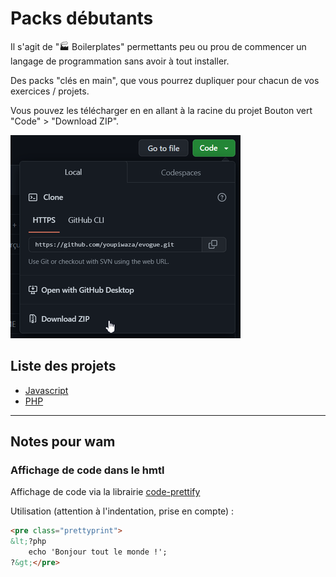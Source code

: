 # Packs débutants

Il s'agit de "🏭 Boilerplates" permettants peu ou prou de commencer un langage de programmation sans avoir à tout installer.

Des packs "clés en main", que vous pourrez dupliquer pour chacun de vos exercices / projets.

Vous pouvez les télécharger en en allant à la racine du projet Bouton vert "Code" > "Download ZIP".

![Récupérer projet](./images/documentation/01-recuperer-projet.png)

## Liste des projets

- [Javascript](./javascript-debutant/)
- [PHP](./php-debutant/)

---

## Notes pour wam

### Affichage de code dans le hmtl

Affichage de code via la librairie [code-prettify](https://github.com/googlearchive/code-prettify)

Utilisation (attention à l'indentation, prise en compte) :

```html
<pre class="prettyprint">
&lt;?php
    echo 'Bonjour tout le monde !';
?&gt;</pre>
```
